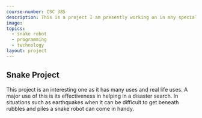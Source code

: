 ```yaml
---
course-number: CSC 385
description: This is a project I am presently working on in mhy special topics class, and we are designing a snake robot.
image:
topics:
  - snake robot
  - programming
  - technology
layout: project 
---
```


## Snake Project
This project is an interesting one as it has many uses and real life uses.
A major use of this is its effectiveness in helping in a disaster search.
In situations such as earthquakes when it can be difficult to get beneath rubbles 
and piles a snake robot can come in handy.

